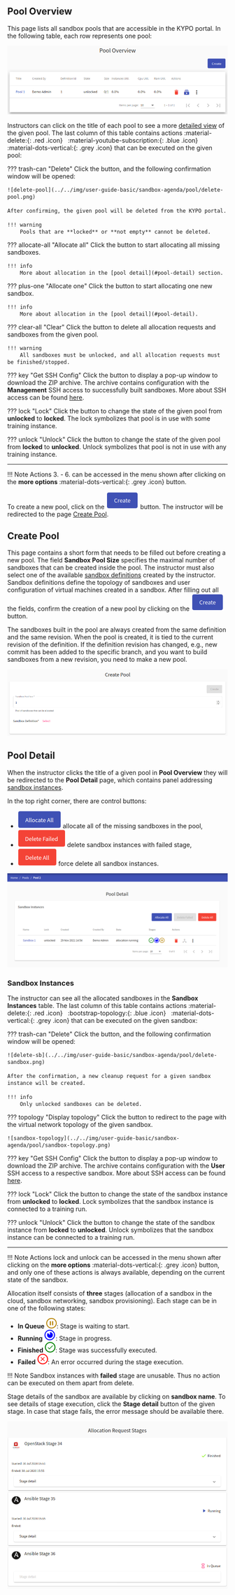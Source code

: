 ## Pool Overview

This page lists all sandbox pools that are accessible in the KYPO portal. In the following table, each row represents one pool: 

![pool-overview](../../img/user-guide-basic/sandbox-agenda/pool/pool-overview.png)

Instructors can click on the title of each pool to see a more [detailed view](#pool-detail) of the given pool. The last column of this table contains actions :material-delete:{: .red .icon} &nbsp; :material-youtube-subscription:{: .blue .icon} &nbsp; :material-dots-vertical:{: .grey .icon}  that can be executed on the given pool: 

??? trash-can "Delete"
    Click the button, and the following confirmation window will be opened:

    ![delete-pool](../../img/user-guide-basic/sandbox-agenda/pool/delete-pool.png)

    After confirming, the given pool will be deleted from the KYPO portal.

    !!! warning
        Pools that are **locked** or **not empty** cannot be deleted.


??? allocate-all "Allocate all"
    Click the button to start allocating all missing sandboxes.

    !!! info 
        More about allocation in the [pool detail](#pool-detail) section. 

??? plus-one "Allocate one"
    Click the button to start allocating one new sandbox.

    !!! info 
        More about allocation in the [pool detail](#pool-detail).

??? clear-all "Clear"
    Click the button to delete all allocation requests and sandboxes from the given pool.

    !!! warning
        All sandboxes must be unlocked, and all allocation requests must be finished/stopped.   

??? key "Get SSH Config"
    Click the button to display a pop-up window to download the ZIP archive. The archive contains configuration with the **Management** SSH access to successfully built sandboxes. More about SSH access can be found [here](../../user-guide-advanced/sandboxes/sandbox-access.md).


??? lock "Lock"
    Click the button to change the state of the given pool from **unlocked** to **locked**. The lock symbolizes that pool is in use with some training instance.

??? unlock "Unlock"
    Click the button to change the state of the given pool from **locked** to **unlocked**. Unlock symbolizes that pool is not in use with any training instance.   

-------------------------------------

!!! Note
    Actions 3. - 6. can be accessed in the menu shown after clicking on the **more options** :material-dots-vertical:{: .grey .icon} button.

 To create a new pool, click on the ![create-button](../../img/buttons/create-button.png) button. The instructor will be redirected to the page [Create Pool](#create-pool).


## Create Pool
This page contains a short form that needs to be filled out before creating a new pool. The field **Sandbox Pool Size** specifies the maximal number of sandboxes that can be created inside the pool. The instructor must also select one of the available [sandbox definitions](./sandbox-definition.md) created by the instructor. Sandbox definitions define the topology of sandboxes and user configuration of virtual machines created in a sandbox. After filling out all the fields, confirm the creation of a new pool by clicking on the ![create-button](../../img/buttons/create-button.png) button. 

The sandboxes built in the pool are always created from the same definition and the same revision. When the pool is created, it is tied to the current revision of the definition. If the definition revision has changed, e.g., new commit has been added to the specific branch, and you want to build sandboxes from a new revision, you need to make a new pool.
 
![create-pool](../../img/user-guide-basic/sandbox-agenda/pool/create-pool.png)


## Pool Detail
When the instructor clicks the title of a given pool in **Pool Overview** they will be redirected to the **Pool Detail** page, which contains panel addressing [sandbox instances](#sandbox-instances).

In the top right corner, there are control buttons:

 * ![allocate-all-button](../../img/buttons/allocate-all-button.png) allocate all of the missing sandboxes in the pool,
 * ![delete-failed-button](../../img/buttons/delete-failed-button.png) delete sandbox instances with failed stage,
 * ![delete-all-button](../../img/buttons/delete-all-button.png) force delete all sandbox instances.

![pool-detail](../../img/user-guide-basic/sandbox-agenda/pool/pool-detail.png)

### Sandbox Instances

The instructor can see all the allocated sandboxes in the **Sandbox Instances** table. The last column of this table contains actions :material-delete:{: .red .icon} &nbsp; :bootstrap-topology:{: .blue .icon} &nbsp; :material-dots-vertical:{: .grey .icon} that can be executed on the given sandbox:

??? trash-can "Delete"
    Click the button, and the following confirmation window will be opened:

    ![delete-sb](../../img/user-guide-basic/sandbox-agenda/pool/delete-sandbox.png)

    After the confirmation, a new cleanup request for a given sandbox instance will be created.

    !!! info 
        Only unlocked sandboxes can be deleted.

??? topology "Display topology"
    Click the button to redirect to the page with the virtual network topology of the given sandbox.

    ![sandbox-topology](../../img/user-guide-basic/sandbox-agenda/pool/sandbox-topology.png)

??? key "Get SSH Config"
    Click the button to display a pop-up window to download the ZIP archive. The archive contains configuration with the **User** SSH access to a respective sandbox. More about SSH access can be found [here](../../user-guide-advanced/sandboxes/sandbox-access.md).

??? lock "Lock"
    Click the button to change the state of the sandbox instance from **unlocked** to **locked**. Lock symbolizes that the sandbox instance is connected to a training run. 

??? unlock "Unlock"
    Click the button to change the state of the sandbox instance from **locked** to **unlocked**. Unlock symbolizes that the sandbox instance can be connected to a training run. 

-----------------------------------------

!!! Note
    Actions lock and unlock can be accessed in the menu shown after clicking on the **more options** :material-dots-vertical:{: .grey .icon} button, and only one of these actions is always available, depending on the current state of the sandbox.

Allocation itself consists of **three** stages (allocation of a sandbox in the cloud, sandbox networking, sandbox provisioning). Each stage can be in one of the following states:

* **In Queue** ![in-queue-stage](../../img/user-guide-basic/sandbox-agenda/pool/in-queue-stage.png): Stage is waiting to start.
* **Running** ![in-progress-state](../../img/user-guide-basic/sandbox-agenda/pool/in-progress-stage.png): Stage in progress.
* **Finished** ![finished-stage](../../img/user-guide-basic/sandbox-agenda/pool/finished-stage.png):  Stage was successfully executed.
* **Failed** ![failed-state](../../img/user-guide-basic/sandbox-agenda/pool/failed-stage.png): An error occurred during the stage execution. 

!!! Note
    Sandbox instances with **failed** stage are unusable. Thus no action can be executed on them apart from delete.

Stage details of the sandbox are available by clicking on **sandbox name**. To see details of stage execution, click the **Stage detail** button of the given stage. In case that stage fails, the error message should be available there.

![allocation-request-stages](../../img/user-guide-basic/sandbox-agenda/pool/allocation-request-stages.png)
